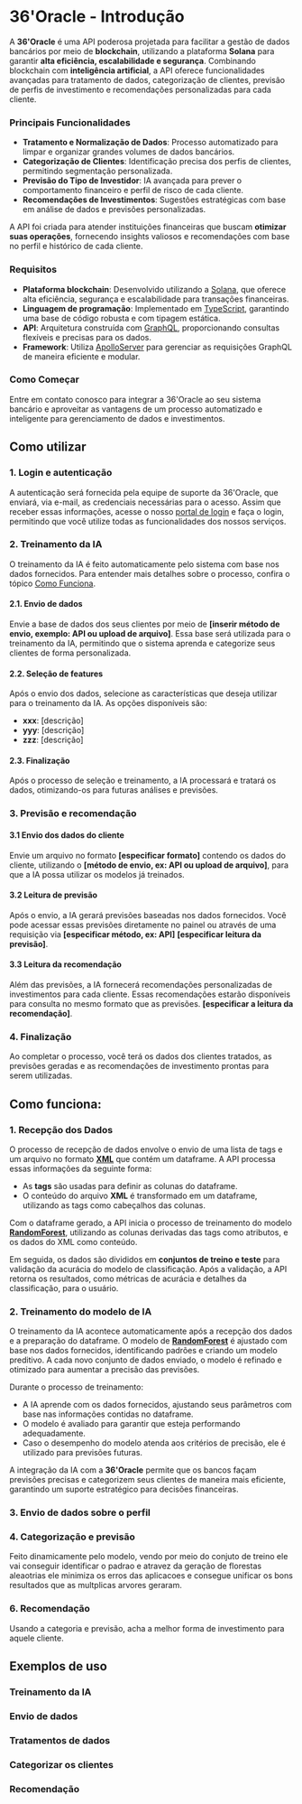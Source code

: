 # 36'Oracle - Introdução

A **36'Oracle** é uma API poderosa projetada para facilitar a gestão de dados bancários por meio de **blockchain**, utilizando a plataforma **Solana** para garantir **alta eficiência, escalabilidade e segurança**. Combinando blockchain com **inteligência artificial**, a API oferece funcionalidades avançadas para tratamento de dados, categorização de clientes, previsão de perfis de investimento e recomendações personalizadas para cada cliente.

### Principais Funcionalidades

- **Tratamento e Normalização de Dados**: Processo automatizado para limpar e organizar grandes volumes de dados bancários.
- **Categorização de Clientes**: Identificação precisa dos perfis de clientes, permitindo segmentação personalizada.
- **Previsão do Tipo de Investidor**: IA avançada para prever o comportamento financeiro e perfil de risco de cada cliente.
- **Recomendações de Investimentos**: Sugestões estratégicas com base em análise de dados e previsões personalizadas.

A API foi criada para atender instituições financeiras que buscam **otimizar suas operações**, fornecendo insights valiosos e recomendações com base no perfil e histórico de cada cliente.

### Requisitos

- **Plataforma blockchain**: Desenvolvido utilizando a [Solana](https://solana.com/), que oferece alta eficiência, segurança e escalabilidade para transações financeiras.
- **Linguagem de programação**: Implementado em [TypeScript](https://www.typescriptlang.org/), garantindo uma base de código robusta e com tipagem estática.
- **API**: Arquitetura construída com [GraphQL](https://graphql.org/), proporcionando consultas flexíveis e precisas para os dados.
- **Framework**: Utiliza [ApolloServer](https://www.apollographql.com/docs/apollo-server/) para gerenciar as requisições GraphQL de maneira eficiente e modular.

### Como Começar

Entre em contato conosco para integrar a 36'Oracle ao seu sistema bancário e aproveitar as vantagens de um processo automatizado e inteligente para gerenciamento de dados e investimentos.

## Como utilizar

### 1. Login e autenticação
A autenticação será fornecida pela equipe de suporte da 36'Oracle, que enviará, via e-mail, as credenciais necessárias para o acesso. Assim que receber essas informações, acesse o nosso [portal de login](www.google.com.br) e faça o login, permitindo que você utilize todas as funcionalidades dos nossos serviços.

### 2. Treinamento da IA
O treinamento da IA é feito automaticamente pelo sistema com base nos dados fornecidos. Para entender mais detalhes sobre o processo, confira o tópico [Como Funciona](#como-funciona).

#### 2.1. Envio de dados
Envie a base de dados dos seus clientes por meio de **[inserir método de envio, exemplo: API ou upload de arquivo]**. Essa base será utilizada para o treinamento da IA, permitindo que o sistema aprenda e categorize seus clientes de forma personalizada.

#### 2.2. Seleção de features
Após o envio dos dados, selecione as características que deseja utilizar para o treinamento da IA. As opções disponíveis são:
- **xxx**: [descrição]
- **yyy**: [descrição]
- **zzz**: [descrição]

#### 2.3. Finalização
Após o processo de seleção e treinamento, a IA processará e tratará os dados, otimizando-os para futuras análises e previsões.

### 3. Previsão e recomendação

#### 3.1 Envio dos dados do cliente
Envie um arquivo no formato **[especificar formato]** contendo os dados do cliente, utilizando o **[método de envio, ex: API ou upload de arquivo]**, para que a IA possa utilizar os modelos já treinados.

#### 3.2 Leitura de previsão
Após o envio, a IA gerará previsões baseadas nos dados fornecidos. Você pode acessar essas previsões diretamente no painel ou através de uma requisição via **[especificar método, ex: API]** **[especificar leitura da previsão]**.


#### 3.3 Leitura da recomendação
Além das previsões, a IA fornecerá recomendações personalizadas de investimentos para cada cliente. Essas recomendações estarão disponíveis para consulta no mesmo formato que as previsões. **[especificar a leitura da recomendação]**.


### 4. Finalização
Ao completar o processo, você terá os dados dos clientes tratados, as previsões geradas e as recomendações de investimento prontas para serem utilizadas.

## Como funciona:

### 1. Recepção dos Dados

O processo de recepção de dados envolve o envio de uma lista de tags e um arquivo no formato **[XML](https://www.w3.org/XML/)** que contém um dataframe. A API processa essas informações da seguinte forma:

- As **tags** são usadas para definir as colunas do dataframe.
- O conteúdo do arquivo **XML** é transformado em um dataframe, utilizando as tags como cabeçalhos das colunas.
  
Com o dataframe gerado, a API inicia o processo de treinamento do modelo **[RandomForest](https://scikit-learn.org/stable/modules/generated/sklearn.ensemble.RandomForestClassifier.html)**, utilizando as colunas derivadas das tags como atributos, e os dados do XML como conteúdo.

Em seguida, os dados são divididos em **conjuntos de treino e teste** para validação da acurácia do modelo de classificação. Após a validação, a API retorna os resultados, como métricas de acurácia e detalhes da classificação, para o usuário.

### 2. Treinamento do modelo de IA

O treinamento da IA acontece automaticamente após a recepção dos dados e a preparação do dataframe. O modelo de **[RandomForest](https://scikit-learn.org/stable/modules/generated/sklearn.ensemble.RandomForestClassifier.html)** é ajustado com base nos dados fornecidos, identificando padrões e criando um modelo preditivo. A cada novo conjunto de dados enviado, o modelo é refinado e otimizado para aumentar a precisão das previsões.

Durante o processo de treinamento:

- A IA aprende com os dados fornecidos, ajustando seus parâmetros com base nas informações contidas no dataframe.
- O modelo é avaliado para garantir que esteja performando adequadamente.
- Caso o desempenho do modelo atenda aos critérios de precisão, ele é utilizado para previsões futuras.

A integração da IA com a **36'Oracle** permite que os bancos façam previsões precisas e categorizem seus clientes de maneira mais eficiente, garantindo um suporte estratégico para decisões financeiras.

  ### 3. Envio de dados sobre o perfil
  
  ### 4. Categorização e previsão
  Feito dinamicamente pelo modelo, vendo por meio do conjuto de treino ele vai conseguir identificar o padrao e atravez da geração de florestas aleaotrias ele minimiza os erros das aplicacoes e consegue unificar os bons resultados que as multplicas arvores geraram.
  
  ### 6. Recomendação 
  Usando a categoria e previsão, acha a melhor forma de investimento para aquele cliente.
  
## Exemplos de uso 

  ### Treinamento da IA

  ### Envio de dados

  ### Tratamentos de dados 

  ### Categorizar os clientes 

  ### Recomendação
